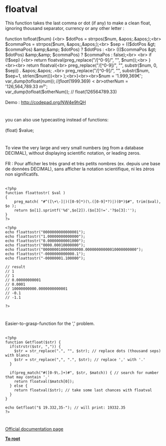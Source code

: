 # floatval



This function takes the last comma or dot (if any) to make a clean float, ignoring thousand separator, currency or any other letter :<br><br>function tofloat($num) {<br>    $dotPos = strrpos($num, &apos;.&apos;);<br>    $commaPos = strrpos($num, &apos;,&apos;);<br>    $sep = (($dotPos &gt; $commaPos) &amp;&amp; $dotPos) ? $dotPos : <br>        ((($commaPos &gt; $dotPos) &amp;&amp; $commaPos) ? $commaPos : false);<br>   <br>    if (!$sep) {<br>        return floatval(preg_replace("/[^0-9]/", "", $num));<br>    } <br><br>    return floatval(<br>        preg_replace("/[^0-9]/", "", substr($num, 0, $sep)) . &apos;.&apos; .<br>        preg_replace("/[^0-9]/", "", substr($num, $sep+1, strlen($num)))<br>    );<br>}<br><br>$num = &apos;1.999,369&#x20AC;&apos;;<br>var_dump(tofloat($num)); // float(1999.369)<br>$otherNum = &apos;126,564,789.33 m&#xB2;&apos;;<br>var_dump(tofloat($otherNum)); // float(126564789.33)<br><br>Demo : http://codepad.org/NW4e9hQH  

#

you can also use typecasting instead of functions:<br><br>(float) $value;  

#

To view the very large and very small numbers (eg from a database DECIMAL), without displaying scientific notation, or leading zeros.<br><br>FR : Pour afficher les tr&#xE8;s grand et tr&#xE8;s petits nombres (ex. depuis une base de donn&#xE9;es DECIMAL), sans afficher la notation scientifique, ni les z&#xE9;ros non significatifs.<br><br>

```
<?php
function floattostr( $val )
{
    preg_match( "#^([\+\-]|)([0-9]*)(\.([0-9]*?)|)(0*)$#", trim($val), $o );
    return $o[1].sprintf('%d',$o[2]).($o[3]!='.'?$o[3]:'');
}
?>
```




```
<?php
echo floattostr("0000000000000001");
echo floattostr("1.00000000000000");
echo floattostr("0.00000000001000");
echo floattostr("0000.00010000000");
echo floattostr("000000010000000000.00000000000010000000000");
echo floattostr("-0000000000000.1");
echo floattostr("-00000001.100000");

// result
// 1
// 1
// 0.00000000001
// 0.0001
// 10000000000.0000000000001
// -0.1
// -1.1

?>
```
  

#

Easier-to-grasp-function for the &apos;,&apos; problem.<br><br>

```
<?php
function Getfloat($str) {
  if(strstr($str, ",")) {
    $str = str_replace(".", "", $str); // replace dots (thousand seps) with blancs
    $str = str_replace(",", ".", $str); // replace ',' with '.'
  }
  
  if(preg_match("#([0-9\.]+)#", $str, $match)) { // search for number that may contain '.'
    return floatval($match[0]);
  } else {
    return floatval($str); // take some last chances with floatval
  }
}

echo Getfloat("$ 19.332,35-"); // will print: 19332.35
?>
```
  

#

[Official documentation page](https://www.php.net/manual/en/function.floatval.php)

**[To root](/README.md)**